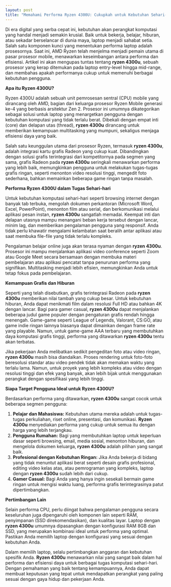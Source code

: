 ```yaml
---
layout: post
title: "Memahami Performa Ryzen 4300U: Cukupkah untuk Kebutuhan Sehari-hari?"
---
```


Di era digital yang serba cepat ini, kebutuhan akan perangkat komputasi yang handal menjadi semakin krusial. Baik untuk bekerja, belajar, hiburan, atau sekadar berselancar di dunia maya, laptop menjadi sahabat setia. Salah satu komponen kunci yang menentukan performa laptop adalah prosesornya. Saat ini, AMD Ryzen telah menjelma menjadi pemain utama di pasar prosesor mobile, menawarkan keseimbangan antara performa dan efisiensi. Artikel ini akan mengupas tuntas tentang **ryzen 4300u**, sebuah prosesor yang kerap ditemukan pada laptop entry-level hingga mid-range, dan membahas apakah performanya cukup untuk memenuhi berbagai kebutuhan pengguna.

**Apa itu Ryzen 4300U?**

Ryzen 4300U adalah sebuah unit pemrosesan sentral (CPU) mobile yang dirancang oleh AMD, bagian dari keluarga prosesor Ryzen Mobile generasi ke-4 yang berbasis arsitektur Zen 2. Prosesor ini umumnya dikategorikan sebagai solusi untuk laptop yang menargetkan pengguna dengan kebutuhan komputasi yang tidak terlalu berat. Dibekali dengan empat inti (core) dan delapan utas (thread), **ryzen 4300u** dirancang untuk memberikan kemampuan multitasking yang mumpuni, sekaligus menjaga efisiensi daya yang baik.

Salah satu keunggulan utama dari prosesor Ryzen, termasuk **ryzen 4300u**, adalah integrasi kartu grafis Radeon yang cukup kuat. Dibandingkan dengan solusi grafis terintegrasi dari kompetitornya pada segmen yang sama, grafis Radeon pada **ryzen 4300u** seringkali menawarkan performa yang lebih baik, memungkinkan pengguna untuk melakukan tugas-tugas grafis ringan, seperti menonton video resolusi tinggi, mengedit foto sederhana, bahkan memainkan beberapa game ringan tanpa masalah.

**Performa Ryzen 4300U dalam Tugas Sehari-hari**

Untuk kebutuhan komputasi sehari-hari seperti browsing internet dengan banyak tab terbuka, mengolah dokumen perkantoran (Microsoft Word, Excel, PowerPoint), menonton film atau serial, dan berkomunikasi melalui aplikasi pesan instan, **ryzen 4300u** sangatlah memadai. Keempat inti dan delapan utasnya mampu menangani beban kerja tersebut dengan lancar, minim lag, dan memberikan pengalaman pengguna yang responsif. Anda tidak perlu khawatir mengalami kelambatan saat beralih antar aplikasi atau saat membuka file-file yang tidak terlalu kompleks.

Pengalaman belajar online juga akan terasa nyaman dengan **ryzen 4300u**. Prosesor ini mampu menjalankan aplikasi video conference seperti Zoom atau Google Meet secara bersamaan dengan membuka materi pembelajaran atau aplikasi pencatat tanpa penurunan performa yang signifikan. Multitasking menjadi lebih efisien, memungkinkan Anda untuk tetap fokus pada pembelajaran.

**Kemampuan Grafis dan Hiburan**

Seperti yang telah disebutkan, grafis terintegrasi Radeon pada **ryzen 4300u** memberikan nilai tambah yang cukup besar. Untuk kebutuhan hiburan, Anda dapat menikmati film dalam resolusi Full HD atau bahkan 4K dengan lancar. Bagi para gamer casual, **ryzen 4300u** dapat menjalankan beberapa judul game populer dengan pengaturan grafis rendah hingga menengah. Game-game seperti League of Legends, Valorant, CS:GO, atau game indie ringan lainnya biasanya dapat dimainkan dengan frame rate yang playable. Namun, untuk game-game AAA terbaru yang membutuhkan daya komputasi grafis tinggi, performa yang ditawarkan **ryzen 4300u** tentu akan terbatas.

Jika pekerjaan Anda melibatkan sedikit pengeditan foto atau video ringan, **ryzen 4300u** masih bisa diandalkan. Proses rendering untuk foto-foto beresolusi standar atau video pendek tidak akan memakan waktu yang terlalu lama. Namun, untuk proyek yang lebih kompleks atau video dengan resolusi tinggi dan efek yang banyak, akan lebih bijak untuk menggunakan perangkat dengan spesifikasi yang lebih tinggi.

**Siapa Target Pengguna Ideal untuk Ryzen 4300U?**

Berdasarkan performa yang ditawarkan, **ryzen 4300u** sangat cocok untuk beberapa segmen pengguna:

1.  **Pelajar dan Mahasiswa:** Kebutuhan utama mereka adalah untuk tugas-tugas perkuliahan, riset online, presentasi, dan komunikasi. **Ryzen 4300u** menyediakan performa yang cukup untuk semua itu dengan harga yang lebih terjangkau.
2.  **Pengguna Rumahan:** Bagi yang membutuhkan laptop untuk keperluan dasar seperti browsing, email, media sosial, menonton hiburan, dan mengelola dokumen keluarga, **ryzen 4300u** adalah pilihan yang sangat baik.
3.  **Profesional dengan Kebutuhan Ringan:** Jika Anda bekerja di bidang yang tidak menuntut aplikasi berat seperti desain grafis profesional, editing video kelas atas, atau pemrograman yang kompleks, laptop dengan **ryzen 4300u** sudah lebih dari cukup.
4.  **Gamer Casual:** Bagi Anda yang hanya ingin sesekali bermain game ringan untuk mengisi waktu luang, performa grafis terintegrasinya patut dipertimbangkan.

**Pertimbangan Lain**

Selain performa CPU, perlu diingat bahwa pengalaman pengguna secara keseluruhan juga dipengaruhi oleh komponen lain seperti RAM, penyimpanan (SSD direkomendasikan), dan kualitas layar. Laptop dengan **ryzen 4300u** umumnya dipasangkan dengan konfigurasi RAM 8GB dan SSD, yang merupakan kombinasi ideal untuk performa yang optimal. Pastikan Anda memilih laptop dengan konfigurasi yang sesuai dengan kebutuhan Anda.

Dalam memilih laptop, selalu pertimbangkan anggaran dan kebutuhan spesifik Anda. **Ryzen 4300u** menawarkan nilai yang sangat baik dalam hal performa dan efisiensi daya untuk berbagai tugas komputasi sehari-hari. Dengan pemahaman yang baik tentang kemampuannya, Anda dapat membuat keputusan yang tepat untuk mendapatkan perangkat yang paling sesuai dengan gaya hidup dan pekerjaan Anda.
